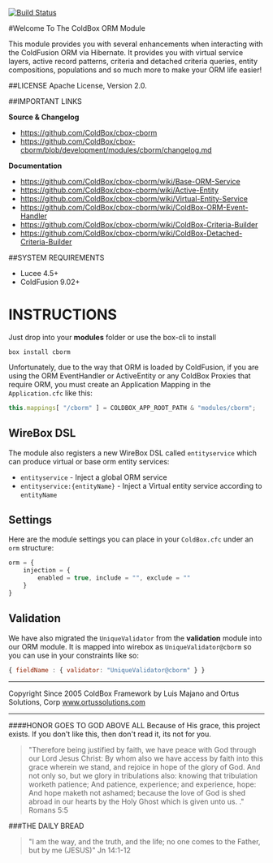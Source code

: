 [![Build Status](https://travis-ci.org/ColdBox/cbox-cborm.svg?branch=development)](https://travis-ci.org/ColdBox/cbox-cborm)

#Welcome To The ColdBox ORM Module

This module provides you with several enhancements when interacting with the
ColdFusion ORM via Hibernate.  It provides you with virtual service layers,
active record patterns, criteria and detached criteria queries, entity compositions, populations and so much more to make your ORM life easier!

##LICENSE
Apache License, Version 2.0.

##IMPORTANT LINKS

**Source & Changelog**
- https://github.com/ColdBox/cbox-cborm
- https://github.com/ColdBox/cbox-cborm/blob/development/modules/cborm/changelog.md

**Documentation**
- https://github.com/ColdBox/cbox-cborm/wiki/Base-ORM-Service
- https://github.com/ColdBox/cbox-cborm/wiki/Active-Entity
- https://github.com/ColdBox/cbox-cborm/wiki/Virtual-Entity-Service
- https://github.com/ColdBox/cbox-cborm/wiki/ColdBox-ORM-Event-Handler
- https://github.com/ColdBox/cbox-cborm/wiki/ColdBox-Criteria-Builder
- https://github.com/ColdBox/cbox-cborm/wiki/ColdBox-Detached-Criteria-Builder

##SYSTEM REQUIREMENTS
- Lucee 4.5+
- ColdFusion 9.02+

# INSTRUCTIONS
Just drop into your **modules** folder or use the box-cli to install

`box install cborm`

Unfortunately, due to the way that ORM is loaded by ColdFusion, if you are using the ORM EventHandler or ActiveEntity or any ColdBox Proxies that require ORM, you must create an Application Mapping in the `Application.cfc` like this:

```js
this.mappings[ "/cborm" ] = COLDBOX_APP_ROOT_PATH & "modules/cborm";
```

## WireBox DSL
The module also registers a new WireBox DSL called `entityservice` which can produce virtual or base orm entity services:

- `entityservice` -  Inject a global ORM service
- `entityservice:{entityName}` - Inject a Virtual entity service according to `entityName`

## Settings
Here are the module settings you can place in your `ColdBox.cfc` under an `orm` structure:

```js
orm = {
    injection = {
        enabled = true, include = "", exclude = ""
    }
}
```

## Validation
We have also migrated the `UniqueValidator` from the **validation** module into our
ORM module.  It is mapped into wirebox as `UniqueValidator@cborm` so you can use in your constraints like so:

```js
{ fieldName : { validator: "UniqueValidator@cborm" } }
```


********************************************************************************
Copyright Since 2005 ColdBox Framework by Luis Majano and Ortus Solutions, Corp
www.ortussolutions.com
********************************************************************************

####HONOR GOES TO GOD ABOVE ALL
Because of His grace, this project exists. If you don't like this, then don't read it, its not for you.

>"Therefore being justified by faith, we have peace with God through our Lord Jesus Christ:
By whom also we have access by faith into this grace wherein we stand, and rejoice in hope of the glory of God.
And not only so, but we glory in tribulations also: knowing that tribulation worketh patience;
And patience, experience; and experience, hope:
And hope maketh not ashamed; because the love of God is shed abroad in our hearts by the 
Holy Ghost which is given unto us. ." Romans 5:5

###THE DAILY BREAD
 > "I am the way, and the truth, and the life; no one comes to the Father, but by me (JESUS)" Jn 14:1-12